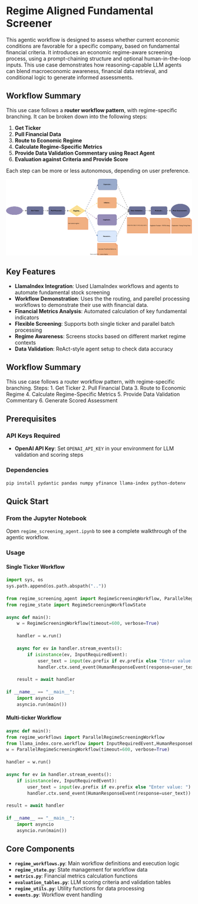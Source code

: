 # Regime Aligned Fundamental Screener

This agentic workflow is designed to assess whether current economic conditions are favorable for a specific company, based on fundamental financial criteria. It introduces an economic regime-aware screening process, using a prompt-chaining structure and optional human-in-the-loop inputs. This use case demonstrates how reasoning-capable LLM agents can blend macroeconomic awareness, financial data retrieval, and conditional logic to generate informed assessments.

## Workflow Summary

This use case follows a **router workflow pattern**, with regime-specific branching. It can be broken down into the following steps:

1. **Get Ticker** 
2. **Pull Financial Data**
3. **Route to Economic Regime**
4. **Calculate Regime-Specific Metrics**
5. **Provide Data Validation Commentary using React Agent** 
6. **Evaluation against Criteria and Provide Score**

Each step can be more or less autonomous, depending on user preference.

![Economic Regime Fundamentals](../assets/svgs/economic_regime_fundamentals.drawio.svg)

## Key Features

- **LlamaIndex Integration**: Used LlamaIndex workflows and agents to automate fundamental stock screening 
- **Workflow Demonstration**: Uses the the routing, and parellel processing workflows to demonstrate their use with financial data.
- **Financial Metrics Analysis**: Automated calculation of key fundamental indicators
- **Flexible Screening**: Supports both single ticker and parallel batch processing
- **Regime Awareness**: Screens stocks based on different market regime contexts
- **Data Validation**: ReAct-style agent setup to check data accuracy

## Workflow Summary

This use case follows a router workflow pattern, with regime-specific branching. Steps:
	1.	Get Ticker
	2.	Pull Financial Data
	3.	Route to Economic Regime
	4.	Calculate Regime-Specific Metrics
	5.	Provide Data Validation Commentary
	6.	Generate Scored Assessment

## Prerequisites

### API Keys Required
- **OpenAI API Key**: Set `OPENAI_API_KEY` in your environment for LLM validation and scoring steps

### Dependencies
```bash
pip install pydantic pandas numpy yfinance llama-index python-dotenv
```

## Quick Start

### From the Jupyter Notebook

Open `regime_screening_agent.ipynb` to see a complete walkthrough of the agentic workflow.

### Usage

#### Single Ticker Workflow

```python
import sys, os
sys.path.append(os.path.abspath(".."))

from regime_screening_agent import RegimeScreeningWorkflow, ParallelRegimeScreeningWorkflow
from regime_state import RegimeScreeningWorkflowState

async def main():
    w = RegimeScreeningWorkflow(timeout=600, verbose=True)

    handler = w.run() 

    async for ev in handler.stream_events():
        if isinstance(ev, InputRequiredEvent):
            user_text = input(ev.prefix if ev.prefix else "Enter value: ")
            handler.ctx.send_event(HumanResponseEvent(response=user_text))

    result = await handler

if __name__ == "__main__":
    import asyncio
    asyncio.run(main())
```

#### Multi-ticker Workflow
```python
async def main():
from regime_workflows import ParallelRegimeScreeningWorkflow
from llama_index.core.workflow import InputRequiredEvent,HumanResponseEvent
w = ParallelRegimeScreeningWorkflow(timeout=600, verbose=True)

handler = w.run()  

async for ev in handler.stream_events():
    if isinstance(ev, InputRequiredEvent):
        user_text = input(ev.prefix if ev.prefix else "Enter value: ")
        handler.ctx.send_event(HumanResponseEvent(response=user_text))

result = await handler

if __name__ == "__main__":
    import asyncio
    asyncio.run(main())
```

## Core Components

- **`regime_workflows.py`**: Main workflow definitions and execution logic
- **`regime_state.py`**: State management for workflow data
- **`metrics.py`**: Financial metrics calculation functions
- **`evaluation_tables.py`**: LLM scoring criteria and validation tables
- **`regime_utils.py`**: Utility functions for data processing
- **`events.py`**: Workflow event handling



